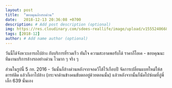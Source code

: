 ```yaml
---
layout: post
title:  "ขอบคุณล้างรถด่วน"
date:   2018-12-13 20:36:08 +0700
description: # Add post description (optional)
img: https://res.cloudinary.com/sdees-reallife/image/upload/v1555240668/IMG_20160905_201324385_HDR.jpg # Add image post (optional)
tags: [2018-12]
author: # Add name author (optional)
---
```

วันนี้ได้จังหวะเอารถไปล้าง กับบริการที่รวดเร็ว ทันใจ ความสะอาดพอรับได้ ราคาก็โอเค - ขอบคุณนะทีมงานบริการล้างรถอย่างด่วน ไวมาก ๆ จริง ๆ

ส่วนในรูปนี้ 5 กย. 2016 - วันนั้นก็ล้างด่วนหลังจากจอดวีโต้ไว้เกือบปี จัดการเปลี่ยนแบทใหม่ให้สตารท์ติด แล้วก็เอาไปล้าง (กระจกด้านข้างคนขับตกอยู่ด้วยตอนนั้น) แล้วหลังจากนั้นก็นัดไปซ่อมที่อู่พี่เล็ก 639 นั่นเอง
